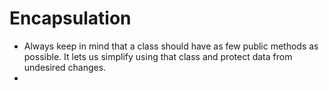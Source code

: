 # Encapsulation

- Always keep in mind that a class should have as few public methods as possible. It lets us simplify using that class and protect data from undesired changes.
- 